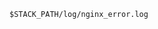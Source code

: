 <!-- usedin: [ _includes/_inlines/StackManagement/common/logging] - layout:code post: logging_web-logs -->

```
$STACK_PATH/log/nginx_error.log
```
